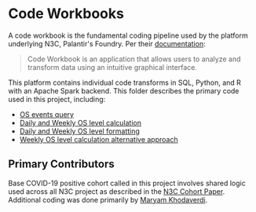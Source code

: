 # Code Workbooks
A code workbook is the fundamental coding pipeline used by the platform underlying N3C, Palantir's Foundry. Per their [documentation](https://unite.nih.gov/workspace/documentation/product/code-workbook/overview):

>Code Workbook is an application that allows users to analyze and transform data using an intuitive graphical interface.

This platform contains individual code transforms in SQL, Python, and R with an Apache Spark backend. This folder describes the primary code used in this project, including: 

 - [OS events query](https://github.com/National-COVID-Cohort-Collaborative/CS-Rural-Health/blob/main/ordinal-scale-EHR/code_workbook/1_OS_events_query.sql)
 - [Daily and Weekly OS level calculation](https://github.com/National-COVID-Cohort-Collaborative/CS-Rural-Health/blob/main/ordinal-scale-EHR/code_workbook/2_Daily%26Weekly_OS_level_calculation_method1.sql)
 - [Daily and Weekly OS level formatting](https://github.com/National-COVID-Cohort-Collaborative/CS-Rural-Health/blob/main/ordinal-scale-EHR/code_workbook/2_Daily%26%20Weekly_OS_level_formatting_method1.r)
 - [Weekly OS level calculation alternative approach](https://github.com/National-COVID-Cohort-Collaborative/CS-Rural-Health/blob/main/ordinal-scale-EHR/code_workbook/3_Weekly_OS_level_calculation_method2.sql)

## Primary Contributors
Base COVID-19 positive cohort called in this project involves shared logic used across all N3C project as described in the [N3C Cohort Paper](https://www.medrxiv.org/content/10.1101/2021.01.12.21249511v3.full-text). Additional coding was done primarily by 
[Maryam Khodaverdi](https://directory.hsc.wvu.edu/Profile/61365).

